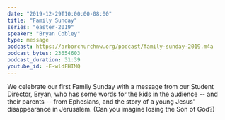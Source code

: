 ```yaml
---
date: "2019-12-29T10:00:00-08:00"
title: "Family Sunday"
series: "easter-2019"
speaker: "Bryan Cobley"
type: message
podcast: https://arborchurchnw.org/podcast/family-sunday-2019.m4a
podcast_bytes: 23654603
podcast_duration: 31:39
youtube_id: -E-wldFHIMQ
---
```


We celebrate our first Family Sunday with a message from our Student Director, Bryan, who has some words for the kids in the audience -- and their parents -- from Ephesians, and the story of a young Jesus' disappearance in Jerusalem. (Can you imagine losing the Son of God?)

